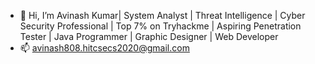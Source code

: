 - 👋 Hi, I’m Avinash Kumar|
System Analyst | Threat Intelligence | Cyber Security Professional | Top 7% on Tryhackme | Aspiring Penetration Tester | Java Programmer | Graphic Designer | Web Developer
- 📫 avinash808.hitcsecs2020@gmail.com
